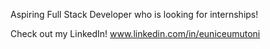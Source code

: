 Aspiring Full Stack Developer who is looking for internships!

Check out my LinkedIn!
www.linkedin.com/in/euniceumutoni 
